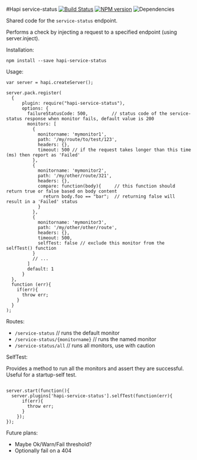 #Hapi service-status
[![Build Status](https://travis-ci.org/opentable/hapi-service-status.png?branch=master)](https://travis-ci.org/opentable/hapi-service-status) [![NPM version](https://badge.fury.io/js/hapi-service-status.png)](http://badge.fury.io/js/hapi-service-status) ![Dependencies](https://david-dm.org/opentable/hapi-service-status.png)

Shared code for the `service-status` endpoint.

Performs a check by injecting a request to a specified endpoint (using server.inject).

Installation:

```npm install --save hapi-service-status```

Usage:

```
var server = hapi.createServer();

server.pack.register(
  {
      plugin: require("hapi-service-status"),
      options: {
        failureStatusCode: 500,         // status code of the service-status response when monitor fails, default value is 200
        monitors: [
          {
            monitorname: 'mymonitor1',
            path: '/my/route/to/test/123',
            headers: {},
            timeout: 500 // if the request takes longer than this time (ms) then report as 'Failed'
          },
          {
            monitorname: 'mymonitor2',
            path: '/my/other/route/321',
            headers: {},
            compare: function(body){     // this function should return true or false based on body content
              return body.foo == "bar";  // returning false will result in a 'Failed' status
            }
          },
          {
            monitorname: 'mymonitor3',
            path: '/my/other/other/route',
            headers: {},
            timeout: 500,
            selfTest: false // exclude this monitor from the selfTest() function
          }
          // ...
        ]
        default: 1
      }
  },
  function (err){
    if(err){
      throw err;
    }
  }
);
```

Routes:


- `/service-status`                // runs the default monitor
- `/service-status/{monitorname}`  // runs the named monitor
- `/service-status/all`            // runs all monitors, use with caution


SelfTest:

Provides a method to run all the monitors and assert they are successful. Useful for a startup-self test.

```

server.start(function(){
  server.plugins['hapi-service-status'].selfTest(function(err){
      if(err){
        throw err;
      }
    });
});
```


Future plans:

- Maybe Ok/Warn/Fail threshold?
- Optionally fail on a 404
